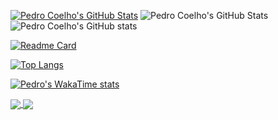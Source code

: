 
[![Pedro Coelho's GitHub Stats](https://github-readme-stats-pedro-coelhos-projects.vercel.app/api?username=PedroCoelho02)](https://github.com/anuraghazra/github-readme-stats)
![Pedro Coelho's GitHub Stats](https://github-readme-stats-pedro-coelhos-projects.vercel.app/api?username=PedroCoelho02&show_icons=true&theme=highcontrast)
![Pedro Coelho's GitHub stats](https://github-readme-stats.vercel.app/api?username=PedroCoelho02&show_icons=true)


[![Readme Card](https://github-readme-stats-pedro-coelhos-projects.vercel.app/api/pin/?username=PedroCoelho02&repo=github-readme-stats)](https://github.com/anuraghazra/github-readme-stats)


[![Top Langs](https://github-readme-stats-pedro-coelhos-projects.vercel.app/api/top-langs/?username=PedroCoelho02)](https://github.com/anuraghazra/github-readme-stats)


[![Pedro's WakaTime stats](https://github-readme-stats.vercel.app/api/wakatime?username=PedroCoelho02)](https://github.com/anuraghazra/github-readme-stats)

<a href="https://github.com/anuraghazra/github-readme-stats">
  <img align="center" src="https://github-readme-stats-pedro-coelhos-projects.vercel.app/api/pin/?username=PedroCoelho02&repo=github-readme-stats" />
</a>
<a href="https://github.com/anuraghazra/convoychat">
  <img align="center" src="https://github-readme-stats-pedro-coelhos-projects.vercel.app/api/pin/?username=PedroCoelho02&repo=convoychat" />
</a>



